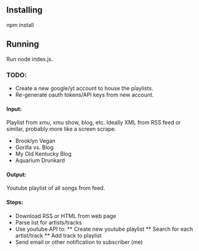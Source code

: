 ## Installing

npm install

## Running

Run node index.js.

### TODO:

* Create a new google/yt account to house the playlists.
* Re-generate oauth tokens/API keys from new account.

#### Input:

Playlist from xmu, xmu show, blog, etc. Ideally XML from RSS feed or similar, probably more like a screen scrape.
* Brooklyn Vegan
* Gorilla vs. Blog
* My Old Kentucky Blog
* Aquarium Drunkard

#### Output:

Youtube playlist of all songs from feed.

#### Steps:

* Download RSS or HTML from web page
* Parse list for artists/tracks
* Use youtube API to:
** Create new youtube playlist
** Search for each artist/track
** Add track to playlist
* Send email or other notification to subscriber (me)
